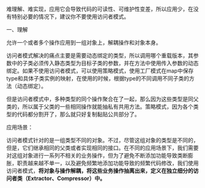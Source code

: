 难理解、难实现，应用它会导致代码的可读性、可维护性变差，所以应用少，在没有特别必要的情况下，建议你不要使用访问者模式。

一、理解

允许一个或者多个操作应用到一组对象上，解耦操作和对象本身。

访问者模式解决的痛点主要是需要动态绑定的类型，所以调用哪个重载版本，其参数中的子类必须传入静态类型为目标子类的参数，并在方法中使用传入参数的动态绑定。如果不使用访问者模式，可以使用策略模式，使用工厂模式在map中保存type和具体子类实例的映射，在使用的时候，根据type的不同调用不同子类的方法（动态绑定）。

但是访问者模式中，多种类型的同个操作聚合在了一起，那么因为这些类型是同父类的，所以属于父类的一些相同操作就能抽私有共用方法。策略模式，因为各个类型的代码都分割开了，那么就只好复制黏贴公共部分了。

应用场景：

访问者模式针对的是一组类型不同的对象。不过，尽管这组对象的类型是不同的，但是，它们继承相同的父类或者实现相同的接口。在不同的应用场景下，我们需要对这组对象进行一系列不相关的业务操作，但为了避免不断添加功能导致类断膨胀，职责越来越不单一，以及避免频繁地添加功能导致的频繁代码修改，我们使用访问者模式，**将对象与操作解耦，将这些业务操作抽离出来，定义在独立细分的访问者类（Extractor、Compressor）中。**
